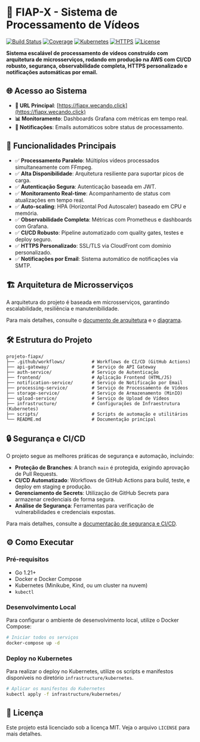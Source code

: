 # 🎥 FIAP-X - Sistema de Processamento de Vídeos

[![Build Status](https://img.shields.io/badge/build-passing-brightgreen)](https://github.com/fiapx-project/fiapx-processing-service/actions)
[![Coverage](https://img.shields.io/badge/coverage-85.8%25-green)](https://github.com)
[![Kubernetes](https://img.shields.io/badge/kubernetes-ready-blue)](https://kubernetes.io)
[![HTTPS](https://img.shields.io/badge/HTTPS-enabled-green)](https://fiapx.wecando.click)
[![License](https://img.shields.io/badge/license-MIT-blue.svg)](LICENSE)

**Sistema escalável de processamento de vídeos construído com arquitetura de microsserviços, rodando em produção na AWS com CI/CD robusto, segurança, observabilidade completa, HTTPS personalizado e notificações automáticas por email.**

## 🌐 Acesso ao Sistema

- **🔗 URL Principal**: [https://fiapx.wecando.click](https://fiapx.wecando.click)
- **📊 Monitoramento**: Dashboards Grafana com métricas em tempo real.
- **📧 Notificações**: Emails automáticos sobre status de processamento.

## 🚀 Funcionalidades Principais

- ✅ **Processamento Paralelo**: Múltiplos vídeos processados simultaneamente com FFmpeg.
- ✅ **Alta Disponibilidade**: Arquitetura resiliente para suportar picos de carga.
- ✅ **Autenticação Segura**: Autenticação baseada em JWT.
- ✅ **Monitoramento Real-time**: Acompanhamento de status com atualizações em tempo real.
- ✅ **Auto-scaling**: HPA (Horizontal Pod Autoscaler) baseado em CPU e memória.
- ✅ **Observabilidade Completa**: Métricas com Prometheus e dashboards com Grafana.
- ✅ **CI/CD Robusto**: Pipeline automatizado com quality gates, testes e deploy seguro.
- ✅ **HTTPS Personalizado**: SSL/TLS via CloudFront com domínio personalizado.
- ✅ **Notificações por Email**: Sistema automático de notificações via SMTP.

## 🏗️ Arquitetura de Microsserviços

A arquitetura do projeto é baseada em microsserviços, garantindo escalabilidade, resiliência e manutenibilidade.

Para mais detalhes, consulte o [documento de arquitetura](arquitetura-microsservicos.md) e o [diagrama](arquitetura-microsservicos.html).

## 🛠️ Estrutura do Projeto

```
projeto-fiapx/
├── .github/workflows/          # Workflows de CI/CD (GitHub Actions)
├── api-gateway/                # Serviço de API Gateway
├── auth-service/               # Serviço de Autenticação
├── frontend/                   # Aplicação Frontend (HTML/JS)
├── notification-service/       # Serviço de Notificação por Email
├── processing-service/         # Serviço de Processamento de Vídeos
├── storage-service/            # Serviço de Armazenamento (MinIO)
├── upload-service/             # Serviço de Upload de Vídeos
├── infrastructure/             # Configurações de Infraestrutura (Kubernetes)
├── scripts/                    # Scripts de automação e utilitários
└── README.md                   # Documentação principal
```

## 🔒 Segurança e CI/CD

O projeto segue as melhores práticas de segurança e automação, incluindo:

- **Proteção de Branches**: A branch `main` é protegida, exigindo aprovação de Pull Requests.
- **CI/CD Automatizado**: Workflows de GitHub Actions para build, teste, e deploy em staging e produção.
- **Gerenciamento de Secrets**: Utilização de GitHub Secrets para armazenar credenciais de forma segura.
- **Análise de Segurança**: Ferramentas para verificação de vulnerabilidades e credenciais expostas.

Para mais detalhes, consulte a [documentação de segurança e CI/CD](GITHUB-SECRETS-COMPLETE-SETUP.md).

## ⚙️ Como Executar

### Pré-requisitos

- Go 1.21+
- Docker e Docker Compose
- Kubernetes (Minikube, Kind, ou um cluster na nuvem)
- `kubectl`

### Desenvolvimento Local

Para configurar o ambiente de desenvolvimento local, utilize o Docker Compose:

```bash
# Iniciar todos os serviços
docker-compose up -d
```

### Deploy no Kubernetes

Para realizar o deploy no Kubernetes, utilize os scripts e manifestos disponíveis no diretório `infrastructure/kubernetes`.

```bash
# Aplicar os manifestos do Kubernetes
kubectl apply -f infrastructure/kubernetes/
```

## 📜 Licença

Este projeto está licenciado sob a licença MIT. Veja o arquivo `LICENSE` para mais detalhes.
